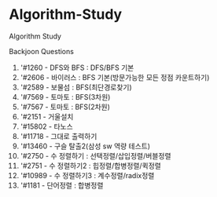 # Algorithm-Study
Algorithm Study

Backjoon Questions
1. '#1260 - DFS와 BFS : DFS/BFS 기본
2. '#2606 - 바이러스 : BFS 기본(방문가능한 모든 정점 카운트하기)
3. '#2589 - 보물섬 : BFS(최단경로찾기)
4. '#7569 - 토마토 : BFS(3차원)
5. '#7567 - 토마토 : BFS(2차원)
6. '#2151 - 거울설치
7. '#15802 - 타노스
8. '#11718 - 그대로 출력하기
9. '#13460 - 구슬 탈출2(삼성 sw 역량 테스트)
10. '#2750 - 수 정렬하기 : 선택정렬/삽입정렬/버블정렬
11. '#2751 - 수 정렬하기2 : 힙정렬/합병정렬/퀵정렬
12. '#10989 - 수 정렬하기3 : 계수정렬/radix정렬
13. '#1181 - 단어정렬 : 합병정렬